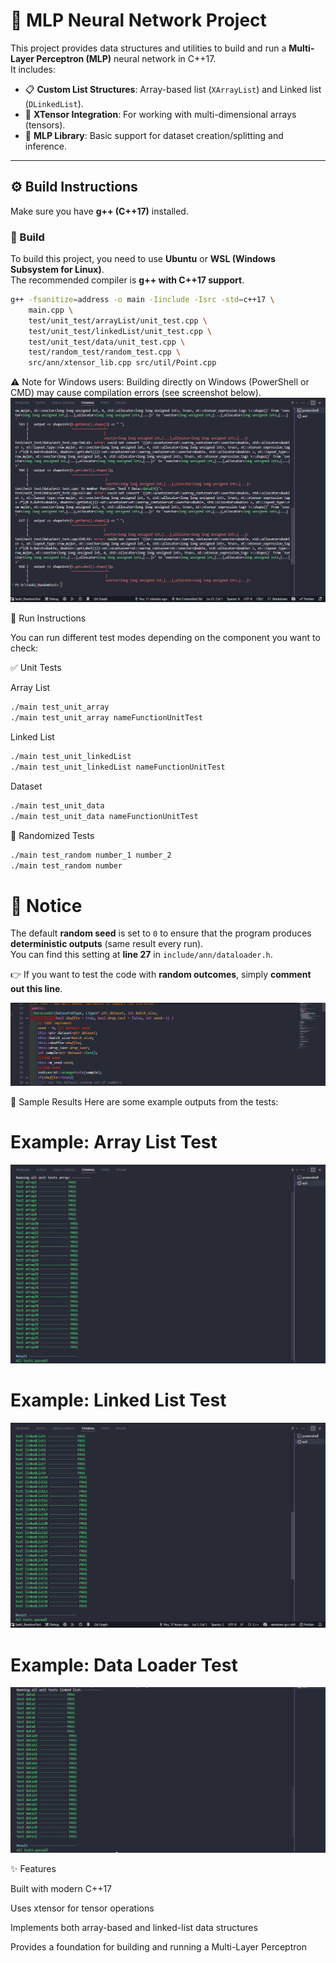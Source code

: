 # 🧠 MLP Neural Network Project  

This project provides data structures and utilities to build and run a **Multi-Layer Perceptron (MLP)** neural network in C++17.  
It includes:  
- 📋 **Custom List Structures**: Array-based list (`XArrayList`) and Linked list (`DLinkedList`).  
- 🔢 **XTensor Integration**: For working with multi-dimensional arrays (tensors).  
- 🤖 **MLP Library**: Basic support for dataset creation/splitting and inference.  

---

## ⚙️ Build Instructions  

Make sure you have **g++ (C++17)** installed.  

### 🔨 Build

To build this project, you need to use **Ubuntu** or **WSL (Windows Subsystem for Linux)**.  
The recommended compiler is **g++ with C++17 support**.

```bash
g++ -fsanitize=address -o main -Iinclude -Isrc -std=c++17 \
    main.cpp \
    test/unit_test/arrayList/unit_test.cpp \
    test/unit_test/linkedList/unit_test.cpp \
    test/unit_test/data/unit_test.cpp \
    test/random_test/random_test.cpp \
    src/ann/xtensor_lib.cpp src/util/Point.cpp
```
⚠️ Note for Windows users:
Building directly on Windows (PowerShell or CMD) may cause compilation errors (see screenshot below).
![Error of build code with Window](image-3.png)

🚀 Run Instructions

You can run different test modes depending on the component you want to check:

✅ Unit Tests

Array List

```bash
./main test_unit_array
./main test_unit_array nameFunctionUnitTest
```

Linked List

```bash
./main test_unit_linkedList
./main test_unit_linkedList nameFunctionUnitTest
```

Dataset

```bash
./main test_unit_data
./main test_unit_data nameFunctionUnitTest
```

🎲 Randomized Tests

```bash
./main test_random number_1 number_2
./main test_random number
```

# 🔔 Notice  

The default **random seed** is set to `0` to ensure that the program produces **deterministic outputs** (same result every run).  
You can find this setting at **line 27** in `include/ann/dataloader.h`.  

👉 If you want to test the code with **random outcomes**, simply **comment out this line**.  

![Notice about seed](image-4.png)

📸 Sample Results
Here are some example outputs from the tests:

# Example: Array List Test
![Outcome of Array List](image-5.png)
# Example: Linked List Test
![Outcome of Linked List](image-6.png)
# Example: Data Loader Test
![Outcome of Data Loader](image-7.png)

✨ Features

Built with modern C++17

Uses xtensor for tensor operations

Implements both array-based and linked-list data structures

Provides a foundation for building and running a Multi-Layer Perceptron